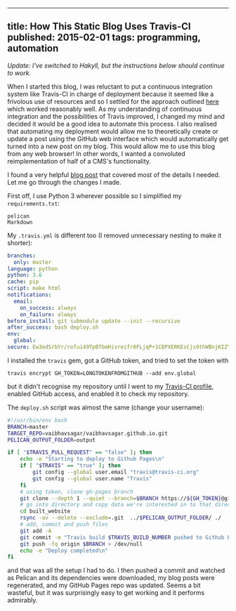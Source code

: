 --------------------------------------------------------------------------------
title: How This Static Blog Uses Travis-CI
published: 2015-02-01
tags: programming, automation
--------------------------------------------------------------------------------

_Update: I've switched to Hakyll, but the instructions below should continue to
work._

When I started this blog, I was reluctant to put a continuous integration
system like Travis-CI in charge of deployment because it seemed like a
frivolous use of resources and so I settled for the approach outlined
[here](http://mathamy.com/migrating-to-github-pages-using-pelican.html) which
worked reasonably well. As my understanding of continuous integration and the
possibilities of Travis improved, I changed my mind and decided it would be a
good idea to automate this process. I also realised that automating my
deployment would allow me to theoretically create or update a post using the
GitHub web interface which would automatically get turned into a new post on my
blog.  This would allow me to use this blog from any web browser! In other
words, I wanted a convoluted reimplementation of half of a CMS's functionality.

I found a very helpful [blog
post](http://zonca.github.io/2013/09/automatically-build-pelican-and-publish-to-github-pages.html)
that covered most of the details I needed. Let me go through the changes I
made.

First off, I use Python 3 wherever possible so I simplified my
`requirements.txt`:

```text
pelican
Markdown
```

My `.travis.yml` is different too (I removed unnecessary nesting to make it
shorter):

```yaml
branches:
  only: master
language: python
python: 3.6
cache: pip
script: make html
notifications:
  email:
    on_success: always
    on_failure: always
before_install: git submodule update --init --recursive
after_success: bash deploy.sh
env:
  global:
secure: Ew3edSrbYr/rofui49TpBTbmHivreifr0FLjqP+1CBPXERKEsCjs9thWBnjKIZYirfetMb5ShF9EZ1g8D459BS7Sn+ziXUP4X3I4jvdx1Yj55o2CuWOD6Gx6ShPkWEhZRZhFFIKpGfLO4XAKP3suSPJvB1Lp67GC0BFyPucSSU8=
```

I installed the `travis` gem, got a GitHub token, and tried to set the token
with

    travis encrypt GH_TOKEN=LONGTOKENFROMGITHUB --add env.global

but it didn't recognise my repository until I went to my [Travis-CI
profile](https://travis-ci.org/profile/), enabled GitHub access, and enabled it
to check my repository.

The `deploy.sh` script was almost the same (change your username):

```bash
#!/usr/bin/env bash
BRANCH=master
TARGET_REPO=vaibhavsagar/vaibhavsagar.github.io.git
PELICAN_OUTPUT_FOLDER=output

if [ "$TRAVIS_PULL_REQUEST" == "false" ]; then
    echo -e "Starting to deploy to Github Pages\n"
    if [ "$TRAVIS" == "true" ]; then
        git config --global user.email "travis@travis-ci.org"
        git config --global user.name "Travis"
    fi
    # using token, clone gh-pages branch
    git clone --depth 1 --quiet --branch=$BRANCH https://${GH_TOKEN}@github.com/$TARGET_REPO built_website > /dev/null
    # go into directory and copy data we're interested in to that directory
    cd built_website
    rsync -av --delete --exclude=.git  ../$PELICAN_OUTPUT_FOLDER/ ./
    # add, commit and push files
    git add -A
    git commit -m "Travis build $TRAVIS_BUILD_NUMBER pushed to Github Pages"
    git push -fq origin $BRANCH > /dev/null
    echo -e "Deploy completed\n"
fi
```

and that was all the setup I had to do. I then pushed a commit and watched as
Pelican and its dependencies were downloaded, my blog posts were regenerated,
and my GitHub Pages repo was updated. Seems a bit wasteful, but it was
surprisingly easy to get working and it performs admirably.
